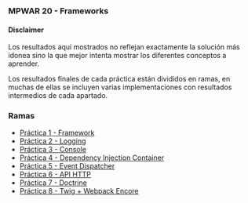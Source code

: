 ### MPWAR 20 - Frameworks

#### Disclaimer
Los resultados aquí mostrados no reflejan exactamente la solución más idonea sino la que mejor intenta mostrar los diferentes conceptos a aprender.

Los resultados finales de cada práctica están divididos en ramas, en muchas de ellas se incluyen varias implementaciones con resultados intermedios de cada apartado.

### Ramas
- [Práctica 1 - Framework](https://github.com/letnando/mpwar20-frameworks-api-g0/tree/practice/1/framework)
- [Práctica 2 - Logging](https://github.com/letnando/mpwar20-frameworks-api-g0/tree/practice/2/logging)
- [Práctica 3 - Console](https://github.com/letnando/mpwar20-frameworks-api-g0/tree/practice/3/console)
- [Práctica 4 - Dependency Injection Container](https://github.com/letnando/mpwar20-frameworks-api-g0/tree/practice/4/dic)
- [Práctica 5 - Event Dispatcher](https://github.com/letnando/mpwar20-frameworks-api-g0/tree/practice/5/event-dispatcher)
- [Práctica 6 - API HTTP](https://github.com/letnando/mpwar20-frameworks-api-g0/tree/practice/6/http)
- [Práctica 7 - Doctrine](https://github.com/letnando/mpwar20-frameworks-api-g0/tree/practice/7/doctrine)
- [Práctica 8 - Twig + Webpack Encore](https://github.com/letnando/mpwar20-frameworks-api-g0/tree/practice/8/twig)

